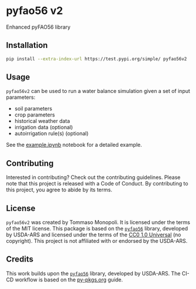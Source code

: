 # pyfao56 v2
Enhanced pyFAO56 library

## Installation

```bash
pip install --extra-index-url https://test.pypi.org/simple/ pyfao56v2
```

## Usage

`pyfao56v2` can be used to run a water balance simulation given a set of input parameters:
- soil parameters
- crop parameters
- historical weather data
- irrigation data (optional)
- autoirrigation rule(s) (optional)

See the [example.ipynb](https://github.com/links-ads/guardians-pyfao56/blob/main/docs/example.ipynb) notebook for a detailed example.

## Contributing

Interested in contributing? Check out the contributing guidelines. Please note that this project is released with a Code of Conduct. By contributing to this project, you agree to abide by its terms.

## License

`pyfao56v2` was created by Tommaso Monopoli. It is licensed under the terms of the MIT license.
This package is based on the [`pyfao56`](https://github.com/kthorp/pyfao56) library, developed by USDA-ARS and licensed under the terms of the [CC0 1.0 Universal](https://creativecommons.org/publicdomain/zero/1.0/) (no copyright).
This project is not affiliated with or endorsed by the USDA-ARS.

## Credits

This work builds upon the [`pyfao56`](https://github.com/kthorp/pyfao56) library, developed by USDA-ARS.
The CI-CD workflow is based on the [py-pkgs.org](https://py-pkgs.org/) guide.